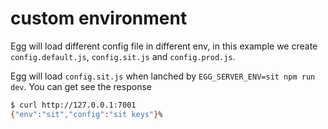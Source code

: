 # custom environment

Egg will load different config file in different env, in this example we create `config.default.js`, `config.sit.js` and `config.prod.js`.

Egg will load `config.sit.js` when lanched by `EGG_SERVER_ENV=sit npm run dev`. You can get see the response

```bash
$ curl http://127.0.0.1:7001
{"env":"sit","config":"sit keys"}%    
```
